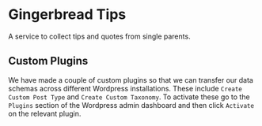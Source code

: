 # Gingerbread Tips

A service to collect tips and quotes from single parents.

## Custom Plugins

We have made a couple of custom plugins so that we can transfer our data schemas across different Wordpress installations. These include `Create Custom Post Type` and `Create Custom Taxonomy`. To activate these go to the `Plugins` section of the Wordpress admin dashboard and then click `Activate` on the relevant plugin.
